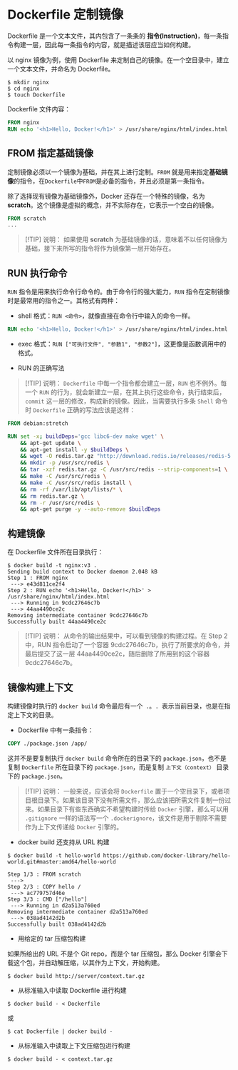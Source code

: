 # Dockerfile 定制镜像

Dockerfile 是一个文本文件，其内包含了一条条的 **指令(Instruction)**，每一条指令构建一层，因此每一条指令的内容，就是描述该层应当如何构建。


以 nginx 镜像为例，使用 Dockerfile 来定制自己的镜像。在一个空目录中，建立一个文本文件，并命名为 Dockerfile。
```shell
$ mkdir nginx
$ cd nginx
$ touch Dockerfile
```

Dockerfile 文件内容：
```Dockerfile
FROM nginx
RUN echo '<h1>Hello, Docker!</h1>' > /usr/share/nginx/html/index.html
```

## FROM 指定基础镜像
定制镜像必须以一个镜像为基础，并在其上进行定制。`FROM` 就是用来指定**基础镜像**的指令，在`Dockerfile`中`FROM`是必备的指令，并且必须是第一条指令。


除了选择现有镜像为基础镜像外，Docker 还存在一个特殊的镜像，名为 **scratch**。这个镜像是虚拟的概念，并不实际存在，它表示一个空白的镜像。

```Dockerfile
FROM scratch
...
```

> [!TIP] 说明：
> 如果使用 **scratch** 为基础镜像的话，意味着不以任何镜像为基础，接下来所写的指令将作为镜像第一层开始存在。

## RUN 执行命令

`RUN` 指令是用来执行命令行命令的。由于命令行的强大能力，`RUN` 指令在定制镜像时是最常用的指令之一。其格式有两种：

- shell 格式：`RUN <命令>`，就像直接在命令行中输入的命令一样。
```Dockerfile
RUN echo '<h1>Hello, Docker!</h1>' > /usr/share/nginx/html/index.html
```

- exec 格式：`RUN ["可执行文件", "参数1", "参数2"]`，这更像是函数调用中的格式。


- RUN 的正确写法   
> [!TIP] 说明：
> `Dockerfile` 中每一个指令都会建立一层，`RUN` 也不例外。每一个 `RUN` 的行为，就会新建立一层，在其上执行这些命令，执行结束后，`commit` 这一层的修改，构成新的镜像。因此，当需要执行多条 `Shell` 命令时 `Dockerfile` 正确的写法应该是这样：
```Dockerfile
FROM debian:stretch

RUN set -x; buildDeps='gcc libc6-dev make wget' \
    && apt-get update \
    && apt-get install -y $buildDeps \
    && wget -O redis.tar.gz "http://download.redis.io/releases/redis-5.0.3.tar.gz" \
    && mkdir -p /usr/src/redis \
    && tar -xzf redis.tar.gz -C /usr/src/redis --strip-components=1 \
    && make -C /usr/src/redis \
    && make -C /usr/src/redis install \
    && rm -rf /var/lib/apt/lists/* \
    && rm redis.tar.gz \
    && rm -r /usr/src/redis \
    && apt-get purge -y --auto-remove $buildDeps
```

## 构建镜像

在 Dockerfile 文件所在目录执行：
```shell
$ docker build -t nginx:v3 .
Sending build context to Docker daemon 2.048 kB
Step 1 : FROM nginx
 ---> e43d811ce2f4
Step 2 : RUN echo '<h1>Hello, Docker!</h1>' > /usr/share/nginx/html/index.html
 ---> Running in 9cdc27646c7b
 ---> 44aa4490ce2c
Removing intermediate container 9cdc27646c7b
Successfully built 44aa4490ce2c
```

> [!TIP] 说明：
> 从命令的输出结果中，可以看到镜像的构建过程。在 Step 2 中，RUN 指令启动了一个容器 9cdc27646c7b，执行了所要求的命令，并最后提交了这一层 44aa4490ce2c，随后删除了所用到的这个容器 9cdc27646c7b。


## 镜像构建上下文

构建镜像时执行的 `docker build` 命令最后有一个` .`。`. `表示当前目录，也是在指定上下文的目录。

- Dockerfile 中有一条指令：

```Dockerfile
COPY ./package.json /app/
```

这并不是要复制执行 `docker build` 命令所在的目录下的 `package.json`，也不是复制 `Dockerfile` 所在目录下的 `package.json`，而是复制 `上下文（context）` 目录下的 `package.json`。

> [!TIP] 说明：
> 一般来说，应该会将 `Dockerfile` 置于一个空目录下，或者项目根目录下。如果该目录下没有所需文件，那么应该把所需文件复制一份过来。如果目录下有些东西确实不希望构建时传给 `Docker` 引擎，那么可以用 `.gitignore` 一样的语法写一个 `.dockerignore`，该文件是用于剔除不需要作为上下文传递给 `Docker` 引擎的。

- docker build 还支持从 URL 构建
```shell
$ docker build -t hello-world https://github.com/docker-library/hello-world.git#master:amd64/hello-world

Step 1/3 : FROM scratch
 --->
Step 2/3 : COPY hello /
 ---> ac779757d46e
Step 3/3 : CMD ["/hello"]
 ---> Running in d2a513a760ed
Removing intermediate container d2a513a760ed
 ---> 038ad4142d2b
Successfully built 038ad4142d2b
```

- 用给定的 tar 压缩包构建

如果所给出的 URL 不是个 Git repo，而是个 tar 压缩包，那么 Docker 引擎会下载这个包，并自动解压缩，以其作为上下文，开始构建。
```shell
$ docker build http://server/context.tar.gz
```


- 从标准输入中读取 Dockerfile 进行构建
```shell
$ docker build - < Dockerfile
```
或
```shell
$ cat Dockerfile | docker build -
```

- 从标准输入中读取上下文压缩包进行构建
```shell
$ docker build - < context.tar.gz
```